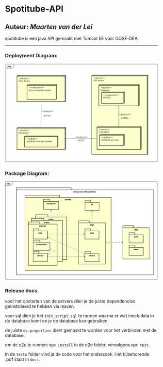 # Spotitube-API

## Auteur: _Maarten van der Lei_

spotitube is een java API gemaakt met Tomcat EE voor OOSE-DEA.

---

### Deployment Diagram:

![deployment_diagram](/docs/deployment_diagram.png)

### Package Diagram:

![package_diagram](/docs/package_diagram.png)

### Release docs

voor het opstarten van de servers dien je de juiste dependencies geinstalleerd te hebben via maven.

voor sql dien je het `init_script.sql` te runnen waarna er wat mock data in de database komt en je de database kan gebruiken.

de juiste `db.properties` dient gemaakt te worden voor het verbinden met de database.

om de e2e te runnen: `npm install` in de e2e folder, vervolgens `npm test`.

In de `tests` folder vind je de code voor het onderzoek.
Het bijbehorende .pdf staat in `docs`.

